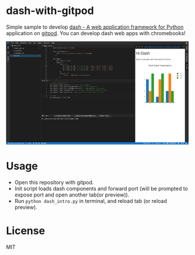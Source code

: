 # dash-with-gitpod

Simple sample to develop [dash - A web application framework for Python](https://plot.ly/products/dash/) application on [gitpod](https://gitpod.io/).
You can develop dash web apps with chromebooks!

![Screen shot](./sshot.png "Screen shot")

# Usage

- Open this repository with gitpod.
- Init script loads dash components and forward port (will be prompted to expose port and open another tab(or preview)).
- Run `python dash_intro.py` in terminal, and reload tab (or reload preview).

# License

MIT
